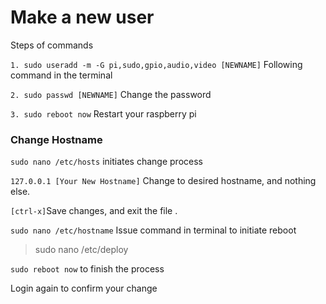 Make a new user
===============
Steps of commands

`1. sudo useradd -m -G pi,sudo,gpio,audio,video [NEWNAME]` Following command in the terminal

`2. sudo passwd [NEWNAME]` Change the password

`3. sudo reboot now` Restart your raspberry pi

### Change Hostname

`sudo nano /etc/hosts` initiates change process

`127.0.0.1 [Your New Hostname]` Change to desired hostname, and nothing else.

``[ctrl-x]``Save changes, and exit the file .

`sudo nano /etc/hostname` Issue command in terminal to initiate reboot
> sudo nano /etc/deploy


`sudo reboot now` to finish the process

Login again to confirm your change
